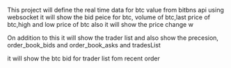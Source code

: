 This project will define  the real time data for btc value from bitbns api using websocket it will show the bid peice for btc,
volume of btc,last price of btc,high and low price of btc also it will show the price change w

On addition to this it will show the trader list and also show the precesion, order_book_bids and order_book_asks and tradesList

it will show the btc bid for trader list fom recent order
